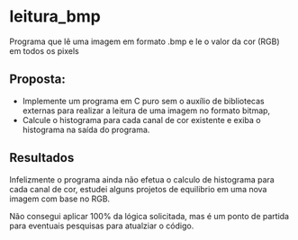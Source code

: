 # leitura_bmp
Programa que lê uma imagem em formato .bmp e le o valor da cor (RGB) em todos os pixels

## Proposta: 

  - Implemente um programa em C puro sem o auxílio de bibliotecas externas para realizar a leitura de uma imagem no formato bitmap, 
  - Calcule o histograma para cada canal de cor existente e exiba o histograma na saída do programa. 
  
## Resultados

Infelizmente o programa ainda não efetua o calculo de histograma para cada canal de cor, estudei alguns projetos de equilibrio em uma nova imagem com base no RGB.

Não consegui aplicar 100% da lógica solicitada, mas é um ponto de partida para eventuais pesquisas para atualziar o código. 


